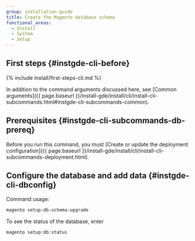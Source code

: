 ```yaml
---
group: installation-guide
title: Create the Magento database schema
functional_areas:
  - Install
  - System
  - Setup
---
```


## First steps {#instgde-cli-before}

{% include install/first-steps-cli.md %}

In addition to the command arguments discussed here, see [Common arguments]({{ page.baseurl }}/install-gde/install/cli/install-cli-subcommands.html#instgde-cli-subcommands-common).

## Prerequisites {#instgde-cli-subcommands-db-prereq}

Before you run this command, you must [Create or update the deployment configuration]({{ page.baseurl }}/install-gde/install/cli/install-cli-subcommands-deployment.html).

## Configure the database and add data {#instgde-cli-dbconfig}

Command usage:

```bash
magento setup:db-schema:upgrade
```

To see the status of the database, enter

```bash
magento setup:db:status
```
